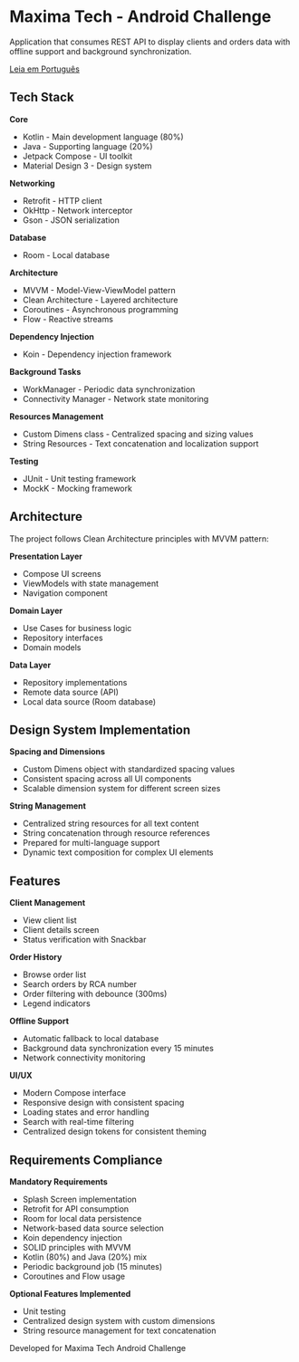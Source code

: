 # Maxima Tech - Android Challenge

Application that consumes REST API to display clients and orders data with offline support and background synchronization.

[Leia em Português](README.pt.md)

## Tech Stack

**Core**
- Kotlin - Main development language (80%)
- Java - Supporting language (20%)
- Jetpack Compose - UI toolkit
- Material Design 3 - Design system

**Networking**
- Retrofit - HTTP client
- OkHttp - Network interceptor
- Gson - JSON serialization

**Database**
- Room - Local database

**Architecture**
- MVVM - Model-View-ViewModel pattern
- Clean Architecture - Layered architecture
- Coroutines - Asynchronous programming
- Flow - Reactive streams

**Dependency Injection**
- Koin - Dependency injection framework

**Background Tasks**
- WorkManager - Periodic data synchronization
- Connectivity Manager - Network state monitoring

**Resources Management**
- Custom Dimens class - Centralized spacing and sizing values
- String Resources - Text concatenation and localization support

**Testing**
- JUnit - Unit testing framework
- MockK - Mocking framework

## Architecture

The project follows Clean Architecture principles with MVVM pattern:

**Presentation Layer**
- Compose UI screens
- ViewModels with state management
- Navigation component

**Domain Layer**
- Use Cases for business logic
- Repository interfaces
- Domain models

**Data Layer**
- Repository implementations
- Remote data source (API)
- Local data source (Room database)

## Design System Implementation

**Spacing and Dimensions**
- Custom Dimens object with standardized spacing values
- Consistent spacing across all UI components
- Scalable dimension system for different screen sizes

**String Management**
- Centralized string resources for all text content
- String concatenation through resource references
- Prepared for multi-language support
- Dynamic text composition for complex UI elements

## Features

**Client Management**
- View client list
- Client details screen
- Status verification with Snackbar

**Order History**
- Browse order list
- Search orders by RCA number
- Order filtering with debounce (300ms)
- Legend indicators

**Offline Support**
- Automatic fallback to local database
- Background data synchronization every 15 minutes
- Network connectivity monitoring

**UI/UX**
- Modern Compose interface
- Responsive design with consistent spacing
- Loading states and error handling
- Search with real-time filtering
- Centralized design tokens for consistent theming

## Requirements Compliance

**Mandatory Requirements**
- Splash Screen implementation
- Retrofit for API consumption
- Room for local data persistence
- Network-based data source selection
- Koin dependency injection
- SOLID principles with MVVM
- Kotlin (80%) and Java (20%) mix
- Periodic background job (15 minutes)
- Coroutines and Flow usage

**Optional Features Implemented**
- Unit testing
- Centralized design system with custom dimensions
- String resource management for text concatenation

Developed for Maxima Tech Android Challenge